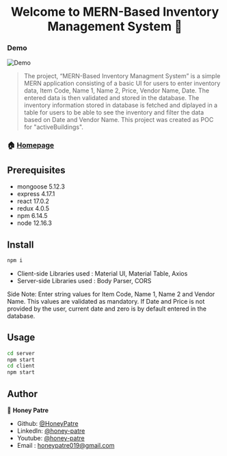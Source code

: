 <h1 align="center">Welcome to MERN-Based Inventory Management System 👋</h1>

### Demo

![Demo](Demo.gif)

> The project, “MERN-Based Inventory Managment System” is a simple MERN application consisting of a basic UI for users to enter inventory data, Item Code, Name 1, Name 2, Price, Vendor Name, Date. The entered data is then validated and stored in the database. The inventory information stored in database is fetched and diplayed in a table for users to be able to see the inventory and filter the data based on Date and Vendor Name. This project was created as POC for "activeBuildings".

### 🏠 [Homepage](https://github.com/HoneyPatre/)

## Prerequisites

- mongoose 5.12.3
- express 4.17.1
- react 17.0.2
- redux 4.0.5
- npm 6.14.5
- node 12.16.3

## Install

```sh
npm i
```
* Client-side Libraries used : Material UI, Material Table, Axios
* Server-side Libraries used : Body Parser, CORS

Side Note: Enter string values for Item Code, Name 1, Name 2 and Vendor Name. This values are validated as mandatory. If Date and Price is not provided by the user, current date and zero is by default entered in the database.
## Usage

```sh
cd server
npm start
cd client
npm start
```

## Author

👤 **Honey Patre**

* Github: [@HoneyPatre](https://github.com/HoneyPatre)
* LinkedIn: [@honey-patre](https://linkedin.com/in/honey-patre)
* Youtube: [@honey-patre](https://www.youtube.com/channel/UCVFMjbTF1qmD3YrABDjc40Q)
* Email    :  honeypatre019@gmail.com
